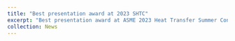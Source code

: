```yaml
---
title: "Best presentation award at 2023 SHTC"
excerpt: "Best presentation award at ASME 2023 Heat Transfer Summer Conference. <br/><img src='/images/SHTC_award_50.jpg'  width='400'>"
collection: News
---
```



